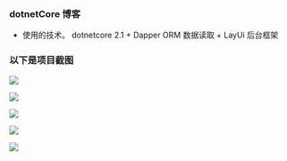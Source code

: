 ###  dotnetCore 博客

* 使用的技术。 dotnetcore 2.1 +  Dapper  ORM 数据读取 + LayUi 后台框架

### 以下是项目截图

![](https://github.com/Ihone8/dotnetCoreBlog/blob/master/Blog/wwwroot/images/qtzy.png)

![](https://github.com/Ihone8/dotnetCoreBlog/blob/master/Blog/wwwroot/images/qtxq.png)

![](https://github.com/Ihone8/dotnetCoreBlog/blob/master/Blog/wwwroot/images/login.png)

![](https://github.com/Ihone8/dotnetCoreBlog/blob/master/Blog/wwwroot/images/admin.png)

![](https://github.com/Ihone8/dotnetCoreBlog/blob/master/Blog/wwwroot/images/adminadd.png)

